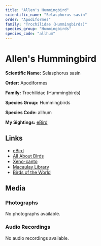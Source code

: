 ```yaml
---
title: "Allen's Hummingbird"
scientific_name: "Selasphorus sasin"
order: "Apodiformes"
family: "Trochilidae (Hummingbirds)"
species_group: "Hummingbirds"
species_code: "allhum"
---
```


# Allen's Hummingbird

**Scientific Name:** Selasphorus sasin

**Order:** Apodiformes

**Family:** Trochilidae (Hummingbirds)

**Species Group:** Hummingbirds

**Species Code:** allhum

**My Sightings:** [eBird](https://ebird.org/lifelist?r=world&time=life&spp=allhum)

## Links
* [eBird](https://ebird.org/species/allhum) 
* [All About Birds](https://www.allaboutbirds.org/guide/allhum) 
* [Xeno-canto](https://www.xeno-canto.org/species/selasphorus-sasin) 
* [Macaulay Library](https://search.macaulaylibrary.org/catalog?taxonCode=allhum&sort=rating_rank_desc)
* [Birds of the World](https://birdsoftheworld.org/bow/species/allhum)

## Media
### Photographs
No photographs available.

### Audio Recordings
No audio recordings available.
